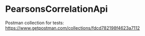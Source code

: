 # PearsonsCorrelationApi

Postman collection for tests:
https://www.getpostman.com/collections/fdcd782198f4623a7112